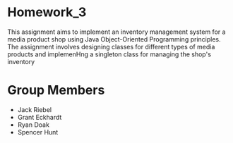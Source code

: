 # Homework_3
This assignment aims to implement an inventory management system for a media product shop using
Java Object-Oriented Programming principles. The assignment involves designing classes for different
types of media products and implemenHng a singleton class for managing the shop's inventory

# Group Members
- Jack Riebel
- Grant Eckhardt
- Ryan Doak
- Spencer Hunt
